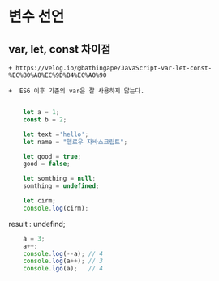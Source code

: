 # 변수 선언

## var, let, const 차이점

    + https://velog.io/@bathingape/JavaScript-var-let-const-%EC%B0%A8%EC%9D%B4%EC%A0%90

    +  ES6 이후 기존의 var은 잘 사용하지 않는다.


```javascript

    let a = 1;
    const b = 2;

    let text ='hello';
    let name = "헬로우 자바스크립트";

    let good = true;
    good = false;

    let somthing = null;
    somthing = undefined;
```

```javascript
    let cirm;
    console.log(cirm);   
```
result : undefind;


```javascript
    a = 3;
    a++;              
    console.log(--a); // 4 
    console.log(a++); // 3
    console.lgo(a);   // 4
```




